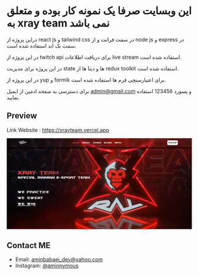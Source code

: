 # این وبسایت صرفا یک نمونه کار بوده و متعلق به xray team نمی باشد

دراین پروژه از react js و tailwind css در سمت فرانت و از node js و express در سمت بک اند استفاده شده است.

در این پروژه از twitch api برای دریافت اطلاعات live stream استفاده شده است.

در این پروژه برای مدیریت state ها و دیتا ها از redux toolkit استفاده شده است.

در این پروژه از yup و formik برای اعتبارسنجی فرم ها استفاده شده است.

برای دسترسی به صفحه ادمین از ایمیل admin@gmail.com و پسورد 123456 استفاده نمایید.

## Preview

Link Website : https://xrayteam.vercel.app

![xray team](/public/images/xray.png)

## Contact ME

- Email: [aminbabaei_dev@yahoo.com](mailto:aminbabaei_dev@yahoo.com)
- Instagram: [@aminnymous](https://www.instagram.com/aminnymous)
